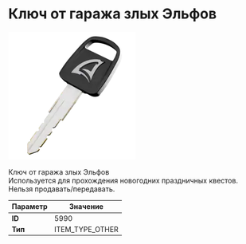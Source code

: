 # Ключ от гаража злых Эльфов

![Item Image](../img/5990.webp?raw=true)

Ключ от гаража злых Эльфов<br>Используется для прохождения новогодних праздничных квестов.<br>Нельзя продавать/передавать.


| Параметр | Значение |
|----------|----------|
| **ID** | 5990 |
| **Тип** | ITEM_TYPE_OTHER |

